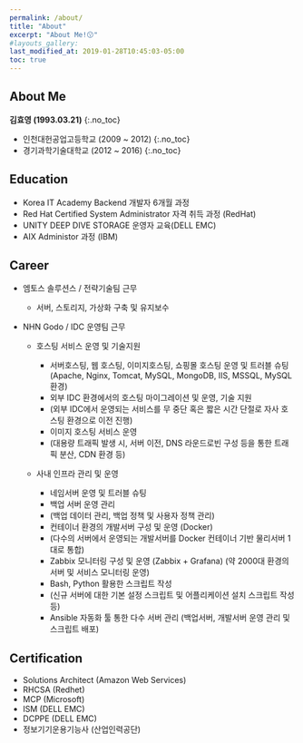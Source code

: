 ```yaml
---
permalink: /about/
title: "About"
excerpt: "About Me!😗"
#layouts_gallery:
last_modified_at: 2019-01-28T10:45:03-05:00
toc: true
---
```



## About Me
**김효영 (1993.03.21)**
{:.no_toc}
 - 인천대헌공업고등학교 (2009 ~ 2012)
{:.no_toc}
 - 경기과학기술대학교 (2012 ~ 2016)
{:.no_toc}

## Education
 - Korea IT Academy Backend 개발자 6개월 과정
 - Red Hat Certified System Administrator 자격 취득 과정 (RedHat)
 - UNITY DEEP DIVE STORAGE 운영자 교육(DELL EMC)
 - AIX Administor 과정 (IBM)


## Career
 * 엠토스 솔루션스 / 전략기술팀 근무
   + 서버, 스토리지, 가상화 구축 및 유지보수 
 * NHN Godo / IDC 운영팀 근무
 
   + 호스팅 서비스 운영 및 기술지원
     * 서버호스팅, 웹 호스팅, 이미지호스팅, 쇼핑몰 호스팅 운영 및 트러블 슈팅 (Apache, Nginx, Tomcat, MySQL, MongoDB, IIS, MSSQL, MySQL 환경)
     * 외부 IDC 환경에서의 호스팅 마이그레이션 및 운영, 기술 지원
     * (외부 IDC에서 운영되는 서비스를 무 중단 혹은 짧은 시간 단절로 자사 호스팅 환경으로 이전 진행)
     * 이미지 호스팅 서비스 운영
     * (대용량 트래픽 발생 시, 서버 이전, DNS 라운드로빈 구성 등을 통한 트래픽 분산, CDN 환경 등)
 
   
      
   + 사내 인프라 관리 및 운영
     * 네임서버 운영 및 트러블 슈팅
     * 백업 서버 운영 관리
     * (백업 데이터 관리, 백업 정책 및 사용자 정책 관리)
     * 컨테이너 환경의 개발서버 구성 및 운영 (Docker)
     * (다수의 서버에서 운영되는 개발서버를 Docker 컨테이너 기반 물리서버 1대로 통합)
     * Zabbix 모니터링 구성 및 운영 (Zabbix + Grafana) (약 2000대 환경의 서버 및 서비스 모니터링 운영)
     * Bash, Python 활용한 스크립트 작성
     * (신규 서버에 대한 기본 설정 스크립트 및 어플리케이션 설치 스크립트 작성 등)
     * Ansible 자동화 툴 통한 다수 서버 관리 (백업서버, 개발서버 운영 관리 및 스크립트 배포)
   
## Certification 
 * Solutions Architect (Amazon Web Services)
 * RHCSA (Redhet)
 * MCP (Microsoft)
 * ISM (DELL EMC)
 * DCPPE (DELL EMC)
 * 정보기기운용기능사 (산업인력공단)
